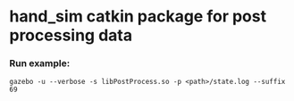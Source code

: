 # hand_sim catkin package for post processing data


### Run example:
~~~
gazebo -u --verbose -s libPostProcess.so -p <path>/state.log --suffix 69
~~~


